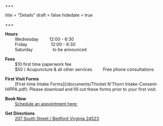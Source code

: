+++

title = "Details"
draft = false
hidedate = true

+++

**Hours**  
&emsp;&emsp; Wednesday &emsp;&emsp;  12:00 - 6:30  
&emsp;&emsp; Friday  &emsp;&emsp;&emsp;&emsp;&emsp;  12:00 - 6:30  
&emsp;&emsp; Saturday &nbsp;&nbsp;&nbsp;&nbsp;&emsp;&emsp;&emsp;  to be announced  

**​​Fees**  
&emsp;&emsp; $10 first time paperwork fee  
&emsp;&emsp; $50 / Acupuncture & all other services 
&emsp;&emsp; Free phone consultations  

**First Visit Forms**  
&emsp;&emsp; [First-time Intake Forms](/documents/Thicket N'Thorn Intake-Consent-HIPPA.pdf): Please download and fill out these forms prior to your first visit.   

**Book Now**  
&emsp;&emsp; [Schedule an appointment here:](https://app.shedul.com/online_bookings/thicket-n-thorn-community-acupuncture-tektawrm)  

**Get Directions**  
&emsp;&emsp; [207 South Street / Bedford Virginia 24523](https://maps.google.com/?saddr=current+location&daddr=207%20South%20Street,%20Bedford,%2024523)
